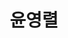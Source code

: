---
layout: hubs
key: Q496634
title: 윤영렬
name: 윤영렬
description: 대한제국과 일제강점기의 군인 겸 정치가
score: 9.219928216273174e-05
degree: 8
---